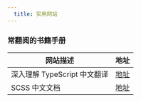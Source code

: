 ```yaml
---
  title: 实用网站
---
```


### 常翻阅的书籍手册
| 网站描述        | 地址  |
| ------------- | -----:|
| 深入理解 TypeScript 中文翻译      | [地址](https://jkchao.github.io/typescript-book-chinese/#why) |
| SCSS 中文文档      |   [地址](https://www.html.cn/doc/sass/) |